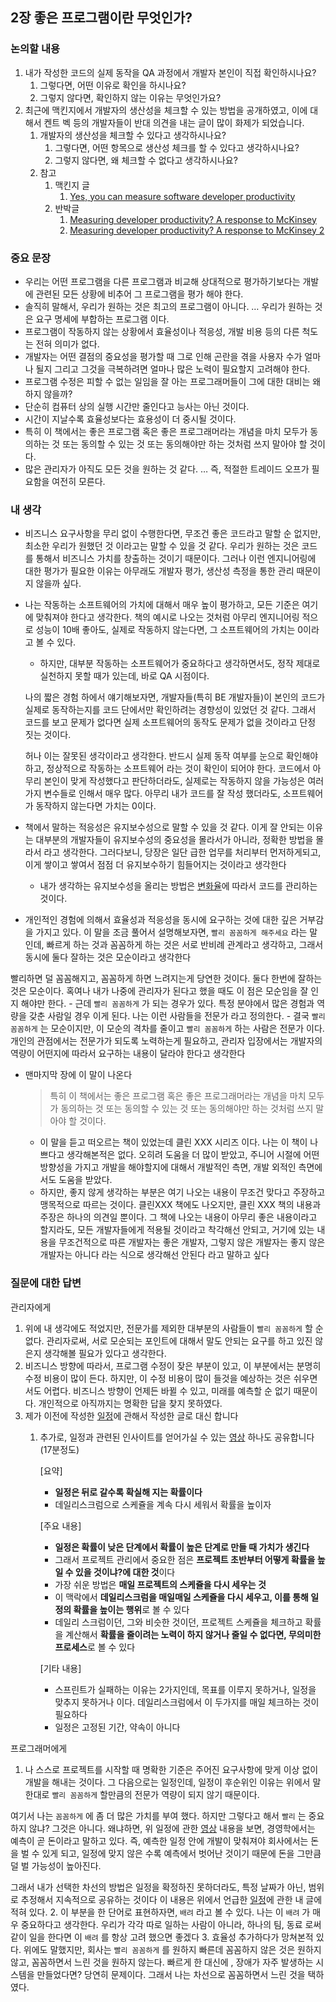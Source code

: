 ## 2장 좋은 프로그램이란 무엇인가?

### 논의할 내용

1. 내가 작성한 코드의 실제 동작을 QA 과정에서 개발자 본인이 직접 확인하시나요?
    1. 그렇다면, 어떤 이유로 확인을 하시나요?
    2. 그렇지 않다면, 확인하지 않는 이유는 무엇인가요?
2. 최근에 맥킨지에서 개발자의 생산성을 체크할 수 있는 방법을 공개하였고, 이에 대해서 켄트 벡 등의 개발자들이 반대 의견을 내는 글이 많이 화제가 되었습니다. 
    1. 개발자의 생산성을 체크할 수 있다고 생각하시나요?
        1. 그렇다면, 어떤 항목으로 생산성 체크를 할 수 있다고 생각하시나요?
        2. 그렇지 않다면, 왜 체크할 수 없다고 생각하시나요?
    2. 참고
        1. 맥킨지 글
            1. [Yes, you can measure software developer productivity](https://www.mckinsey.com/industries/technology-media-and-telecommunications/our-insights/yes-you-can-measure-software-developer-productivity?fbclid=IwAR3wDWrWeMPzGO7_odkOTH3rp1acP24EtVVjLeAR4oA4ds622025dzdDY7A)
        2. 반박글
            1. [Measuring developer productivity? A response to McKinsey](https://tidyfirst.substack.com/p/measuring-developer-productivity?fbclid=IwAR1Y_8P2MpTsBaaj40LN21axWcnU-_3SBThaYK_EsUWznvk9WWzeoUMqglo)
            2. [Measuring developer productivity? A response to McKinsey 2](https://tidyfirst.substack.com/p/measuring-developer-productivity-440)

### 중요 문장

- 우리는 어떤 프로그램을 다른 프로그램과 비교해 상대적으로 평가하기보다는 개발에 관련된 모든 상황에 비추어 그 프로그램을 평가 해야 한다.
- 솔직히 말해서, 우리가 원하는 것은 최고의 프로그램이 아니다. … 우리가 원하는 것은 요구 명세에 부합하는 프로그램 이다.
- 프로그램이 작동하지 않는 상황에서 효율성이나 적응성, 개발 비용 등의 다른 척도는 전혀 의미가 없다.
- 개발자는 어떤 결점의 중요성을 평가할 때 그로 인해 곤란을 겪을 사용자 수가 얼마나 될지 그리고 그것을 극복하려면 얼마나 많은 노력이 필요할지 고려해야 한다.
- 프로그램 수정은 피할 수 없는 일임을 잘 아는 프로그래머들이 그에 대한 대비는 왜 하지 않을까?
- 단순히 컴퓨터 상의 실행 시간만 줄인다고 능사는 아닌 것이다.
- 시간이 지날수록 효율성보다는 효용성이 더 중시될 것이다.
- 특히 이 책에서는 좋은 프로그램 혹은 좋은 프로그래머라는 개념을 마치 모두가 동의하는 것 또는 동의할 수 있는 것 또는 동의해야만 하는 것처럼 쓰지 말아야 할 것이다.
- 많은 관리자가 아직도 모든 것을 원하는 것 같다. … 즉, 적절한 트레이드 오프가 필요함을 여전히 모른다.

### 내 생각

- 비즈니스 요구사항을 무리 없이 수행한다면, 무조건 좋은 코드라고 말할 순 없지만, 최소한 우리가 원했던 것 이라고는 말할 수 있을 것 같다. 우리가 원하는 것은 코드를 통해서 비즈니스 가치를 창출하는 것이기 때문이다. 그러나 이런 엔지니어링에 대한 평가가 필요한 이유는 아무래도 개발자 평가, 생산성 측정을 통한 관리 때문이지 않을까 싶다.
- 나는 작동하는 소프트웨어의 가치에 대해서 매우 높이 평가하고, 모든 기준은 여기에 맞춰져야 한다고 생각한다. 책의 예시로 나오는 것처럼 아무리 엔지니어링 적으로 성능이 10배 좋아도, 실제로 작동하지 않는다면, 그 소프트웨어의 가치는 0이라고 볼 수 있다.
    - 하지만, 대부분 작동하는 소프트웨어가 중요하다고 생각하면서도, 정작 제대로 실천하지 못할 때가 있는데, 바로 QA 시점이다.
    
    나의 짧은 경험 하에서 얘기해보자면, 개발자들(특히 BE 개발자들)이 본인의 코드가 실제로 동작하는지를 코드 단에서만 확인하려는 경향성이 있었던 것 같다. 그래서 코드를 보고 문제가 없다면 실제 소프트웨어의 동작도 문제가 없을 것이라고 단정 짓는 것이다. 
    
    허나 이는 잘못된 생각이라고 생각한다. 반드시 실제 동작 여부를 눈으로 확인해야하고, 정상적으로 작동하는 소프트웨어 라는 것이 확인이 되어야 한다. 코드에서 아무리 본인이 맞게 작성했다고 판단하더라도, 실제로는 작동하지 않을 가능성은 여러가지 변수들로 인해서 매우 많다. 아무리 내가 코드를 잘 작성 했더라도, 소프트웨어가 동작하지 않는다면 가치는 0이다.
- 책에서 말하는 적응성은 유지보수성으로 말할 수 있을 것 같다. 이게 잘 안되는 이유는 대부분의 개발자들이 유지보수성의 중요성을 몰라서가 아니라, 정확한 방법을 몰라서 라고 생각한다. 그러다보니, 당장은 일단 급한 업무를 처리부터 먼저하게되고,  이게 쌓이고 쌓여서 점점 더 유지보수하기 힘들어지는 것이라고 생각한다
    - 내가 생각하는 유지보수성을 올리는 방법은 [변화율](https://www.youtube.com/watch?v=_JGchAMbPGI&t=2667s)에 따라서 코드를 관리하는 것이다.
- 개인적인 경험에 의해서 효율성과 적응성을 동시에 요구하는 것에 대한 깊은 거부감을 가지고 있다. 이 말을 조금 풀어서 설명해보자면, `빨리 꼼꼼하게 해주세요` 라는 말인데, 빠르게 하는 것과 꼼꼼하게 하는 것은 서로 반비례 관계라고 생각하고, 그래서 동시에 둘다 잘하는 것은 모순이라고 생각한다

빨리하면 덜 꼼꼼해지고, 꼼꼼하게 하면 느려지는게 당연한 것이다. 둘다 한번에 잘하는 것은 모순이다. 혹여나 내가 나중에 관리자가 된다고 했을 때도 이 점은 모순임을 잘 인지 해야만 한다.
    - 근데 `빨리 꼼꼼하게` 가 되는 경우가 있다. 특정 분야에서 많은 경험과 역량을 갖춘 사람일 경우 이게 된다. 나는 이런 사람들을 전문가 라고 정의한다.
    - 결국 `빨리 꼼꼼하게` 는 모순이지만, 이 모순의 격차를 줄이고 `빨리 꼼꼼하게` 하는 사람은 전문가 이다. 개인의 관점에서는 전문가가 되도록 노력하는게 필요하고, 관리자 입장에서는 개발자의 역량이 어떤지에 따라서 요구하는 내용이 달라야 한다고 생각한다
- 맨마지막 장에 이 말이 나온다
    
    > 특히 이 책에서는 좋은 프로그램 혹은 좋은 프로그래머라는 개념을 마치 모두가 동의하는 것 또는 동의할 수 있는 것 또는 동의해야만 하는 것처럼 쓰지 말아야 할 것이다.
    > 
    - 이 말을 듣고 떠오르는 책이 있었는데 클린 XXX 시리즈 이다. 나는 이 책이 나쁘다고 생각해본적은 없다. 오히려 도움을 더 많이 받았고, 주니어 시절에 어떤 방향성을 가지고 개발을 해야할지에 대해서 개발적인 측면, 개발 외적인 측면에서도 도움을 받았다.
    - 하지만, 좋지 않게 생각하는 부분은 여기 나오는 내용이 무조건 맞다고 주장하고 맹목적으로 따르는 것이다. 클린XXX 책에도 나오지만, 클린 XXX 책의 내용과 주장은 하나의 의견일 뿐이다. 그 책에 나오는 내용이 아무리 좋은 내용이라고 할지라도, 모든 개발자들에게 적용될 것이라고 착각해선 안되고, 거기에 있는 내용을 무조건적으로 따른 개발자는 좋은 개발자, 그렇지 않은 개발자는 좋지 않은 개발자는 아니다 라는 식으로 생각해선 안된다 라고 말하고 싶다

### 질문에 대한 답변

관리자에게

1. 위에 내 생각에도 적었지만, 전문가를 제외한 대부분의 사람들이 `빨리 꼼꼼하게` 할 순 없다. 관리자로써, 서로 모순되는 포인트에 대해서 말도 안되는 요구를 하고 있진 않은지 생각해볼 필요가 있다고 생각한다.
2. 비즈니스 방향에 따라서, 프로그램 수정이 잦은 부분이 있고, 이 부분에서는 분명히 수정 비용이 많이 든다. 하지만, 이 수정 비용이 많이 들것을 예상하는 것은 쉬우면서도 어렵다. 비즈니스 방향이 언제든 바뀔 수 있고, 미래를 예측할 순 없기 때문이다. 개인적으로 아직까지는 명확한 답을 찾지 못하였다.
3. 제가 이전에 작성한 [일정](https://medium.com/@kth5604/%EC%9D%BC%EC%A0%95%EC%97%90-%EB%8C%80%ED%95%9C-%EB%82%98%EC%9D%98-%EC%83%9D%EA%B0%81-%EC%9D%B4-%EC%9D%BC-%EC%96%B8%EC%A0%9C-%EA%B9%8C%EC%A7%80-%EB%81%9D-%EB%82%BC-%EC%88%98-%EC%9E%88%EB%82%98%EC%9A%94-e98d26e06597)에 관해서 작성한 글로 대신 합니다
    1. 추가로, 일정과 관련된 인사이트를 얻어가실 수 있는 [영상](https://www.youtube.com/watch?v=o5CntwRYXac&t=4820s) 하나도 공유합니다(17분정도)
        
        [요약]
        
        - **일정은 뒤로 갈수록 확실해 지는 확률이다**
        - 데일리스크럼으로 스케쥴을 계속 다시 세워서 확률을 높이자
        
        [주요 내용]
        
        - **일정은 확률이 낮은 단계에서 확률이 높은 단계로 만들 때 가치가 생긴다**
        - 그래서 프로젝트 관리에서 중요한 점은 **프로젝트 초반부터 어떻게 확률을 높일 수 있을 것이냐?에 대한 것**이다
        - 가장 쉬운 방법은 **매일 프로젝트의 스케쥴을 다시 세우는 것**
        - 이 맥락에서 **데일리스크럼을 매일매일 스케쥴을 다시 세우고, 이를 통해 일정의 확률을 높이는 행위**로 볼 수 있다
        - 데일리 스크럼이던, 그와 비슷한 것이던, 프로젝트 스케쥴을 체크하고 확률을 계산해서 **확률을 줄이려는 노력이 하지 않거나 줄일 수 없다면, 무의미한 프로세스**로 볼 수 있다
        
        [기타 내용]
        
        - 스프린트가 실패하는 이유는 2가지인데, 목표를 이루지 못하거나, 일정을 맞추지 못하거나 이다. 데일리스크럼에서 이 두가지를 매일 체크하는 것이 필요하다
        - 일정은 고정된 기간, 약속이 아니다

프로그래머에게

1. 나 스스로 프로젝트를 시작할 때 명확한 기준은 주어진 요구사항에 맞게 이상 없이 개발을 해내는 것이다. 
그 다음으로는 일정인데, 일정이 후순위인 이유는 위에서 말한대로 `빨리 꼼꼼하게` 할만큼의 전문가 역량이 되지 않기 때문이다.

여기서 나는 `꼼꼼하게` 에 좀 더 많은 가치를 부여 했다. 하지만 그렇다고 해서 `빨리` 는 중요하지 않냐? 그것은 아니다. 왜냐하면, 위 일정에 관한 [영상](https://www.youtube.com/watch?v=o5CntwRYXac&t=4820s) 내용을 보면, 경영학에서는 예측이 곧 돈이라고 말하고 있다. 즉, 예측한 일정 안에 개발이 맞춰져야 회사에서는 돈을 벌 수 있게 되고, 일정에 맞지 않은 수록 예측에서 벗어난 것이기 때문에 돈을 그만큼 덜 벌 가능성이 높아진다.

그래서 내가 선택한 차선의 방법은 일정을 확정하진 못하더라도, 특정 날짜가 아닌, 범위로 추정해서 지속적으로 공유하는 것이다 이 내용은 위에서 언급한 [일정](https://medium.com/@kth5604/%EC%9D%BC%EC%A0%95%EC%97%90-%EB%8C%80%ED%95%9C-%EB%82%98%EC%9D%98-%EC%83%9D%EA%B0%81-%EC%9D%B4-%EC%9D%BC-%EC%96%B8%EC%A0%9C-%EA%B9%8C%EC%A7%80-%EB%81%9D-%EB%82%BC-%EC%88%98-%EC%9E%88%EB%82%98%EC%9A%94-e98d26e06597)에 관한 내 글에 적혀 있다.
2. 이 부분을 한 단어로 표현하자면, `배려` 라고 볼 수 있다. 나는 이 `배려` 가 매우 중요하다고 생각한다. 우리가 각각 따로 일하는 사람이 아니라, 하나의 팀, 동료 로써 같이 일을 한다면 이 `배려` 를 항상 고려 했으면 좋겠다
3. 효율성 추가하다가 망쳐본적 있다. 위에도 말했지만, 회사는 `빨리 꼼꼼하게` 를 원하지 빠른데 꼼꼼하지 않은 것은 원하지 않고, 꼼꼼하면서 느린 것을 원하지 않는다. 빠르게 한 대신에 , 장애가 자주 발생하는 시스템을 만들었다면? 당연히 문제이다. 그래서 나는 차선으로 꼼꼼하면서 느린 것을 택하였다.